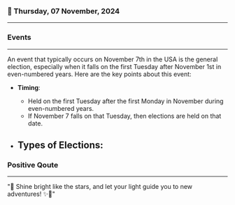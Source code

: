 ### 📅 Thursday, 07 November, 2024
------
### Events
------
An event that typically occurs on November 7th in the USA is the general election, especially when it falls on the first Tuesday after November 1st in even-numbered years. Here are the key points about this event:

- **Timing**: 
  - Held on the first Tuesday after the first Monday in November during even-numbered years.
  - If November 7 falls on that Tuesday, then elections are held on that date.

- **Types of Elections**: 
  -
### Positive Qoute
------
"🌟 Shine bright like the stars, and let your light guide you to new adventures! ✨🚀"
